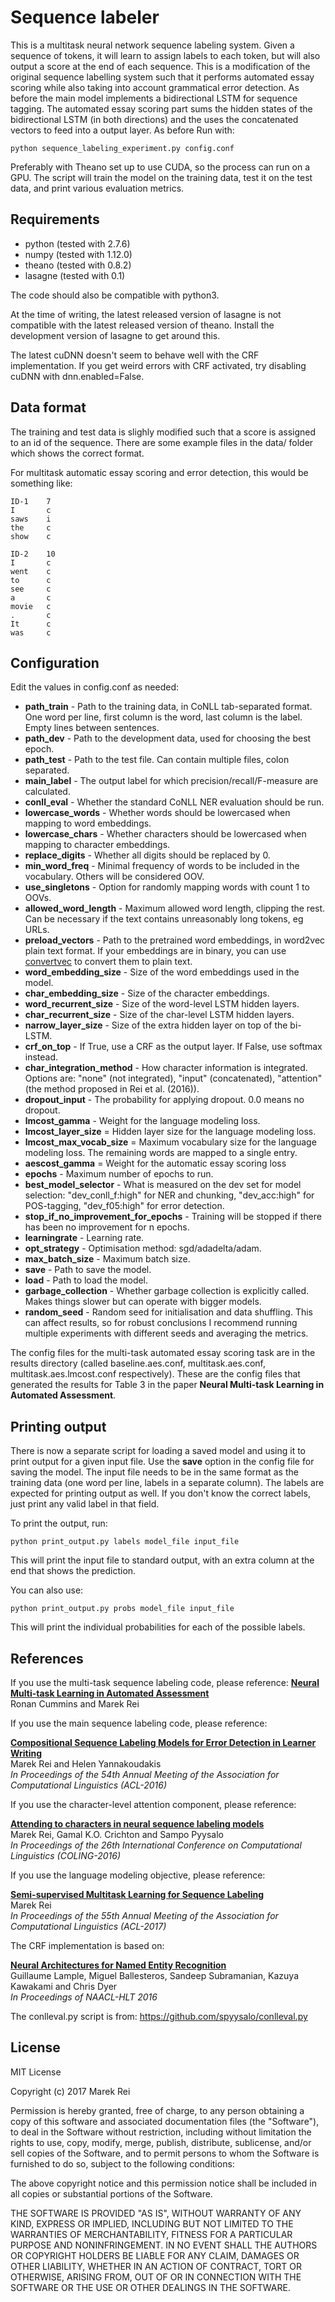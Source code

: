 Sequence labeler
=========================

This is a multitask neural network sequence labeling system. Given a sequence of tokens, it will learn to assign labels to each token, but will also output a score at the end of each sequence. This is a modification of the original sequence labelling system such that it performs automated essay scoring while also taking into account grammatical error detection. 
As before the main model implements a bidirectional LSTM for sequence tagging. The automated essay scoring part sums the hidden states of the bidirectional LSTM (in both directions) and the uses the concatenated vectors to feed into a output layer. 
As before Run with:

    python sequence_labeling_experiment.py config.conf

Preferably with Theano set up to use CUDA, so the process can run on a GPU. The script will train the model on the training data, test it on the test data, and print various evaluation metrics.

Requirements
-------------------------

* python (tested with 2.7.6)
* numpy (tested with 1.12.0)
* theano (tested with 0.8.2)
* lasagne (tested with 0.1)

The code should also be compatible with python3.

At the time of writing, the latest released version of lasagne is not compatible with the latest released version of theano. Install the development version of lasagne to get around this.

The latest cuDNN doesn't seem to behave well with the CRF implementation. If you get weird errors with CRF activated, try disabling cuDNN with dnn.enabled=False.

Data format 
-------------------------

The training and test data is slighly modified such that a score is assigned to an id of the sequence. There are some example files in the data/ folder which shows the correct format.

For multitask automatic essay scoring and error detection, this would be something like:

    ID-1    7
    I       c
    saws    i
    the     c
    show    c

    ID-2    10
    I       c
    went    c 
    to      c
    see     c
    a       c
    movie   c
    .       c
    It      c
    was     c	

Configuration
-------------------------

Edit the values in config.conf as needed:

* **path_train** - Path to the training data, in CoNLL tab-separated format. One word per line, first column is the word, last column is the label. Empty lines between sentences.
* **path_dev** - Path to the development data, used for choosing the best epoch.
* **path_test** - Path to the test file. Can contain multiple files, colon separated.
* **main_label** - The output label for which precision/recall/F-measure are calculated.
* **conll_eval** - Whether the standard CoNLL NER evaluation should be run.
* **lowercase_words** - Whether words should be lowercased when mapping to word embeddings.
* **lowercase_chars** - Whether characters should be lowercased when mapping to character embeddings.
* **replace_digits** - Whether all digits should be replaced by 0.
* **min_word_freq** - Minimal frequency of words to be included in the vocabulary. Others will be considered OOV.
* **use_singletons** - Option for randomly mapping words with count 1 to OOVs.
* **allowed_word_length** - Maximum allowed word length, clipping the rest. Can be necessary if the text contains unreasonably long tokens, eg URLs.
* **preload_vectors** - Path to the pretrained word embeddings, in word2vec plain text format. If your embeddings are in binary, you can use [convertvec](https://github.com/marekrei/convertvec) to convert them to plain text.
* **word_embedding_size** - Size of the word embeddings used in the model.
* **char_embedding_size** - Size of the character embeddings.
* **word_recurrent_size** - Size of the word-level LSTM hidden layers.
* **char_recurrent_size** - Size of the char-level LSTM hidden layers.
* **narrow_layer_size** - Size of the extra hidden layer on top of the bi-LSTM.
* **crf_on_top** - If True, use a CRF as the output layer. If False, use softmax instead.
* **char_integration_method** - How character information is integrated. Options are: "none" (not integrated), "input" (concatenated), "attention" (the method proposed in Rei et al. (2016)).
* **dropout_input** - The probability for applying dropout. 0.0 means no dropout.
* **lmcost_gamma** - Weight for the language modeling loss. 
* **lmcost_layer_size** = Hidden layer size for the language modeling loss.
* **lmcost_max_vocab_size** = Maximum vocabulary size for the language modeling loss. The remaining words are mapped to a single entry.
* **aescost_gamma** = Weight for the automatic essay scoring loss
* **epochs** - Maximum number of epochs to run.
* **best_model_selector** - What is measured on the dev set for model selection: "dev_conll_f:high" for NER and chunking, "dev_acc:high" for POS-tagging, "dev_f05:high" for error detection.
* **stop_if_no_improvement_for_epochs** - Training will be stopped if there has been no improvement for n epochs.
* **learningrate** - Learning rate.
* **opt_strategy** - Optimisation method: sgd/adadelta/adam.
* **max_batch_size** - Maximum batch size.
* **save** - Path to save the model.
* **load** - Path to load the model.
* **garbage_collection** - Whether garbage collection is explicitly called. Makes things slower but can operate with bigger models.
* **random_seed** - Random seed for initialisation and data shuffling. This can affect results, so for robust conclusions I recommend running multiple experiments with different seeds and averaging the metrics.

The config files for the multi-task automated essay scoring task are in the results directory (called baseline.aes.conf, multitask.aes.conf, multitask.aes.lmcost.conf respectively). These are the config files that generated the results for Table 3 in the paper **Neural Multi-task Learning in Automated Assessment**.

Printing output
-------------------------

There is now a separate script for loading a saved model and using it to print output for a given input file. Use the **save** option in the config file for saving the model. The input file needs to be in the same format as the training data (one word per line, labels in a separate column). The labels are expected for printing output as well. If you don't know the correct labels, just print any valid label in that field.

To print the output, run:

    python print_output.py labels model_file input_file

This will print the input file to standard output, with an extra column at the end that shows the prediction. 

You can also use:

    python print_output.py probs model_file input_file

This will print the individual probabilities for each of the possible labels.



References
-------------------------

If you use the multi-task sequence labeling code, please reference:
[**Neural Multi-task Learning in Automated Assessment**](https://arxiv.org/pdf/1801.06830.pdf)  
Ronan Cummins and Marek Rei

If you use the main sequence labeling code, please reference:

[**Compositional Sequence Labeling Models for Error Detection in Learner Writing**](http://aclweb.org/anthology/P/P16/P16-1112.pdf)  
Marek Rei and Helen Yannakoudakis  
*In Proceedings of the 54th Annual Meeting of the Association for Computational Linguistics (ACL-2016)*
  

If you use the character-level attention component, please reference:

[**Attending to characters in neural sequence labeling models**](https://aclweb.org/anthology/C/C16/C16-1030.pdf)  
Marek Rei, Gamal K.O. Crichton and Sampo Pyysalo  
*In Proceedings of the 26th International Conference on Computational Linguistics (COLING-2016)*

If you use the language modeling objective, please reference:

[**Semi-supervised Multitask Learning for Sequence Labeling**](https://arxiv.org/abs/1704.07156)  
Marek Rei  
*In Proceedings of the 55th Annual Meeting of the Association for Computational Linguistics (ACL-2017)*

The CRF implementation is based on:

[**Neural Architectures for Named Entity Recognition**](https://arxiv.org/abs/1603.01360)  
Guillaume Lample, Miguel Ballesteros, Sandeep Subramanian, Kazuya Kawakami and Chris Dyer  
*In Proceedings of NAACL-HLT 2016*
  

The conlleval.py script is from: https://github.com/spyysalo/conlleval.py


License
---------------------------

MIT License

Copyright (c) 2017 Marek Rei

Permission is hereby granted, free of charge, to any person obtaining a copy of this software and associated documentation files (the "Software"), to deal in the Software without restriction, including without limitation the rights to use, copy, modify, merge, publish, distribute, sublicense, and/or sell copies of the Software, and to permit persons to whom the Software is furnished to do so, subject to the following conditions:

The above copyright notice and this permission notice shall be included in all copies or substantial portions of the Software.

THE SOFTWARE IS PROVIDED "AS IS", WITHOUT WARRANTY OF ANY KIND, EXPRESS OR IMPLIED, INCLUDING BUT NOT LIMITED TO THE WARRANTIES OF MERCHANTABILITY, FITNESS FOR A PARTICULAR PURPOSE AND NONINFRINGEMENT. IN NO EVENT SHALL THE AUTHORS OR COPYRIGHT HOLDERS BE LIABLE FOR ANY CLAIM, DAMAGES OR OTHER LIABILITY, WHETHER IN AN ACTION OF CONTRACT, TORT OR OTHERWISE, ARISING FROM, OUT OF OR IN CONNECTION WITH THE SOFTWARE OR THE USE OR OTHER DEALINGS IN THE SOFTWARE.
